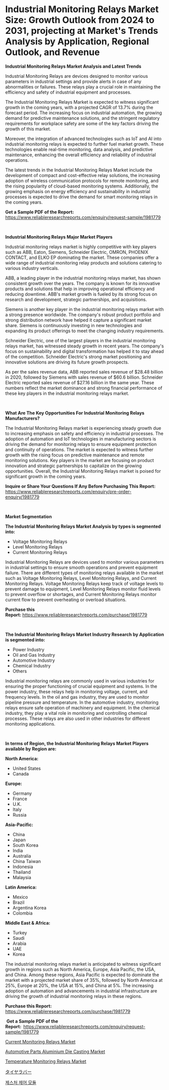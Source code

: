 <p><h1>Industrial Monitoring Relays Market Size: Growth Outlook from 2024 to 2031, projecting at Market's Trends Analysis by Application, Regional Outlook, and Revenue</h1></p><p><strong>Industrial Monitoring Relays Market Analysis and Latest Trends</strong></p>
<p><p>Industrial Monitoring Relays are devices designed to monitor various parameters in industrial settings and provide alerts in case of any abnormalities or failures. These relays play a crucial role in maintaining the efficiency and safety of industrial equipment and processes.</p><p>The Industrial Monitoring Relays Market is expected to witness significant growth in the coming years, with a projected CAGR of 13.7% during the forecast period. The increasing focus on industrial automation, the growing demand for predictive maintenance solutions, and the stringent regulatory requirements for workplace safety are some of the key factors driving the growth of this market.</p><p>Moreover, the integration of advanced technologies such as IoT and AI into industrial monitoring relays is expected to further fuel market growth. These technologies enable real-time monitoring, data analysis, and predictive maintenance, enhancing the overall efficiency and reliability of industrial operations.</p><p>The latest trends in the Industrial Monitoring Relays Market include the development of compact and cost-effective relay solutions, the increasing adoption of wireless communication protocols for remote monitoring, and the rising popularity of cloud-based monitoring systems. Additionally, the growing emphasis on energy efficiency and sustainability in industrial processes is expected to drive the demand for smart monitoring relays in the coming years.</p></p>
<p><strong>Get a Sample PDF of the Report:&nbsp;</strong> <a href="https://www.reliableresearchreports.com/enquiry/request-sample/1981779">https://www.reliableresearchreports.com/enquiry/request-sample/1981779</a></p>
<p>&nbsp;</p>
<p><strong>Industrial Monitoring Relays Major Market Players</strong></p>
<p><p>Industrial monitoring relays market is highly competitive with key players such as ABB, Eaton, Siemens, Schneider Electric, OMRON, PHOENIX CONTACT, and ELKO EP dominating the market. These companies offer a wide range of industrial monitoring relay products and solutions catering to various industry verticals.</p><p>ABB, a leading player in the industrial monitoring relays market, has shown consistent growth over the years. The company is known for its innovative products and solutions that help in improving operational efficiency and reducing downtime. ABB's market growth is fueled by its strong focus on research and development, strategic partnerships, and acquisitions.</p><p>Siemens is another key player in the industrial monitoring relays market with a strong presence worldwide. The company's robust product portfolio and strong distribution network have helped it capture a significant market share. Siemens is continuously investing in new technologies and expanding its product offerings to meet the changing industry requirements.</p><p>Schneider Electric, one of the largest players in the industrial monitoring relays market, has witnessed steady growth in recent years. The company's focus on sustainability and digital transformation has helped it to stay ahead of the competition. Schneider Electric's strong market positioning and innovative solutions are driving its future growth prospects.</p><p>As per the sales revenue data, ABB reported sales revenue of $28.48 billion in 2020, followed by Siemens with sales revenue of $60.6 billion. Schneider Electric reported sales revenue of $27.16 billion in the same year. These numbers reflect the market dominance and strong financial performance of these key players in the industrial monitoring relays market.</p></p>
<p>&nbsp;</p>
<p><strong>What Are The Key Opportunities For Industrial Monitoring Relays Manufacturers?</strong></p>
<p><p>The Industrial Monitoring Relays market is experiencing steady growth due to increasing emphasis on safety and efficiency in industrial processes. The adoption of automation and IoT technologies in manufacturing sectors is driving the demand for monitoring relays to ensure equipment protection and continuity of operations. The market is expected to witness further growth with the rising focus on predictive maintenance and remote monitoring solutions. Key players in the market are focusing on product innovation and strategic partnerships to capitalize on the growing opportunities. Overall, the Industrial Monitoring Relays market is poised for significant growth in the coming years.</p></p>
<p><strong>Inquire or Share Your Questions If Any Before Purchasing This Report:</strong> <a href="https://www.reliableresearchreports.com/enquiry/pre-order-enquiry/1981779">https://www.reliableresearchreports.com/enquiry/pre-order-enquiry/1981779</a></p>
<p>&nbsp;</p>
<p><strong>Market Segmentation</strong></p>
<p><strong>The Industrial Monitoring Relays Market Analysis by types is segmented into:</strong></p>
<p><ul><li>Voltage Monitoring Relays</li><li>Level Monitoring Relays</li><li>Current Monitoring Relays</li></ul></p>
<p><p>Industrial Monitoring Relays are devices used to monitor various parameters in industrial settings to ensure smooth operations and prevent equipment failure. There are different types of monitoring relays available in the market such as Voltage Monitoring Relays, Level Monitoring Relays, and Current Monitoring Relays. Voltage Monitoring Relays keep track of voltage levels to prevent damage to equipment, Level Monitoring Relays monitor fluid levels to prevent overflow or shortages, and Current Monitoring Relays monitor current flow to prevent overheating or overload situations.</p></p>
<p><strong>Purchase this Report:&nbsp;</strong><a href="https://www.reliableresearchreports.com/purchase/1981779">https://www.reliableresearchreports.com/purchase/1981779</a></p>
<p>&nbsp;</p>
<p><strong>The Industrial Monitoring Relays Market Industry Research by Application is segmented into:</strong></p>
<p><ul><li>Power Industry</li><li>Oil and Gas Industry</li><li>Automotive Industry</li><li>Chemical Industry</li><li>Others</li></ul></p>
<p><p>Industrial monitoring relays are commonly used in various industries for ensuring the proper functioning of crucial equipment and systems. In the power industry, these relays help in monitoring voltage, current, and frequency levels. In the oil and gas industry, they are used to monitor pipeline pressure and temperature. In the automotive industry, monitoring relays ensure safe operation of machinery and equipment. In the chemical industry, they play a vital role in monitoring and controlling chemical processes. These relays are also used in other industries for different monitoring applications.</p></p>
<p>&nbsp;</p>
<p><strong>In terms of Region, the Industrial Monitoring Relays Market Players available by Region are:</strong></p>
<p>
    <p> <strong> North America: </strong>
        <ul>
            <li>United States</li>
            <li>Canada</li>
        </ul>
        </p> 
    <p> <strong> Europe: </strong>
        <ul>
            <li>Germany</li>
            <li>France</li>
            <li>U.K.</li>
            <li>Italy</li>
            <li>Russia</li>
        </ul>
        </p> 
    <p> <strong> Asia-Pacific: </strong>
        <ul>
            <li>China</li>
            <li>Japan</li>
            <li>South Korea</li>
            <li>India</li>
            <li>Australia</li>
            <li>China Taiwan</li>
            <li>Indonesia</li>
            <li>Thailand</li>
            <li>Malaysia</li>
        </ul>
        </p> 
    <p> <strong> Latin America: </strong>
        <ul>
            <li>Mexico</li>
            <li>Brazil</li>
            <li>Argentina Korea</li>
            <li>Colombia</li>
        </ul>
        </p> 
    <p> <strong> Middle East & Africa: </strong>
        <ul>
            <li>Turkey</li>
            <li>Saudi</li>
            <li>Arabia</li>
            <li>UAE</li>
            <li>Korea</li>
        </ul>
    </p>
    </p>
<p><p>The industrial monitoring relays market is anticipated to witness significant growth in regions such as North America, Europe, Asia Pacific, the USA, and China. Among these regions, Asia Pacific is expected to dominate the market with a projected market share of 35%, followed by North America at 25%, Europe at 20%, the USA at 15%, and China at 5%. The increasing adoption of automation and advancements in industrial infrastructure are driving the growth of industrial monitoring relays in these regions.</p></p>
<p><strong>Purchase this Report: </strong><a href="https://www.reliableresearchreports.com/purchase/1981779">https://www.reliableresearchreports.com/purchase/1981779</a></p>
<p>&nbsp;<strong>Get a Sample PDF of the Report:&nbsp;&nbsp;</strong><a href="https://www.reliableresearchreports.com/enquiry/request-sample/1981779">https://www.reliableresearchreports.com/enquiry/request-sample/1981779</a></p>
<p><strong></strong></p>
<p><p><a href="https://github.com/jodemen/Market-Research-Report-List-2/blob/main/current-monitoring-relays-market.md">Current Monitoring Relays Market</a></p><p><a href="https://issuu.com/reportprime-2/docs/automotive-parts-aluminium-die-casting-market-size">Automotive Parts Aluminium Die Casting Market</a></p><p><a href="https://github.com/Sarissaschmalingtr6fz2739/Market-Research-Report-List-1/blob/main/temperature-monitoring-relays-market.md">Temperature Monitoring Relays Market</a></p><p><a href="https://github.com/dzy793153605/Market-Research-Report-List-1/blob/main/659723516347.md">タイヤラバー</a></p><p><a href="https://medium.com/@moulafa/%EC%A0%9C%EC%8A%A4%EC%B2%98-%EC%A0%9C%EC%96%B4-%EB%AA%A8%EB%93%88-%EC%8B%9C%EC%9E%A5-%EC%A7%80%ED%91%9C-%ED%95%B4%EB%8F%85-%EC%8B%9C%EC%9E%A5-%EC%A0%90%EC%9C%A0%EC%9C%A8-%ED%8A%B8%EB%A0%8C%EB%93%9C-%EB%B0%8F-%EC%84%B1%EC%9E%A5-%ED%8C%A8%ED%84%B4-ddbdd4c75fc0">제스처 제어 모듈</a></p></p>